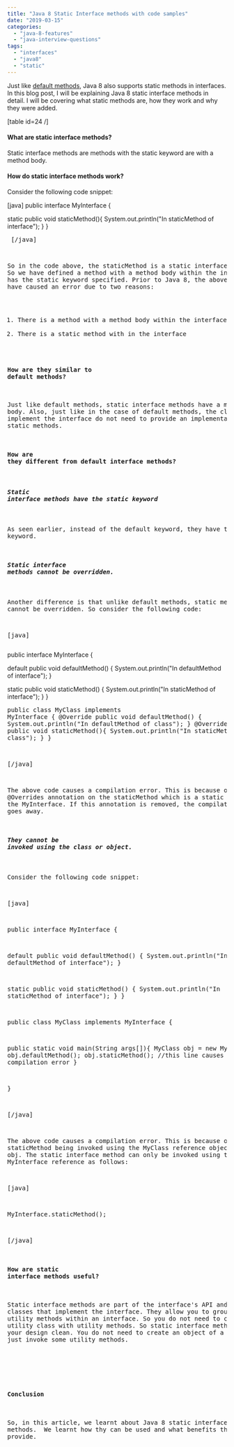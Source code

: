 ```yaml
---
title: "Java 8 Static Interface methods with code samples"
date: "2019-03-15"
categories: 
  - "java-8-features"
  - "java-interview-questions"
tags: 
  - "interfaces"
  - "java8"
  - "static"
---
```


Just like [default methods](https://learnjava.co.in/java-8-default-method-in-interface-explained/), Java 8 also supports static methods in interfaces. In this blog post, I will be explaining Java 8 static interface methods in detail. I will be covering what static methods are, how they work and why they were added.

\[table id=24 /\]

#### What are static interface methods?

Static interface methods are methods with the static keyword are with a method body.

#### How do static interface methods work?

Consider the following code snippet:

\[java\]</pre> public interface MyInterface {

static public void staticMethod(){ System.out.println("In staticMethod of interface"); } } <pre> \[/java\]

So in the code above, the staticMethod is a static interface method.  So we have defined a method with a method body within the interface. It has the static keyword specified. Prior to Java 8, the above code would have caused an error due to two reasons:

1. There is a method with a method body within the interface
2. There is a static method with in the interface

#### How are they similar to default methods?

Just like default methods, static interface methods have a method body. Also, just like in the case of default methods, the classes that implement the interface do not need to provide an implementation for the static methods.

#### How are they different from default interface methods?

##### Static interface methods have the static keyword

As seen earlier, instead of the default keyword, they have the static keyword.

##### Static interface methods cannot be overridden.

Another difference is that unlike default methods, static methods cannot be overridden. So consider the following code:

\[java\]</pre> public interface MyInterface {

default public void defaultMethod() { System.out.println("In defaultMethod of interface"); }

static public void staticMethod() { System.out.println("In staticMethod of interface"); } } <pre>public class MyClass implements MyInterface { @Override public void defaultMethod() { System.out.println("In defaultMethod of class"); } @Override static public void staticMethod(){ System.out.println("In staticMethod of class"); } }

\[/java\]

The above code causes a compilation error. This is because of the @Overrides annotation on the staticMethod which is a static method in the MyInterface. If this annotation is removed, the compilation error goes away.

##### They cannot be invoked using the class or object.

Consider the following code snippet:

\[java\]

public interface MyInterface {

default public void defaultMethod() { System.out.println("In defaultMethod of interface"); }

static public void staticMethod() { System.out.println("In staticMethod of interface"); } }

public class MyClass implements MyInterface {

public static void main(String args\[\]){ MyClass obj = new MyClass(); obj.defaultMethod(); obj.staticMethod(); //this line causes a compilation error }

}

\[/java\]

The above code causes a compilation error. This is because of the staticMethod being invoked using the MyClass reference object i.e. obj. The static interface method can only be invoked using the MyInterface reference as follows:

\[java\]

MyInterface.staticMethod();

\[/java\]

#### How are static interface methods useful?

Static interface methods are part of the interface's API and not the classes that implement the interface. They allow you to group together utility methods within an interface. So you do not need to create a utility class with utility methods. So static interface methods keeps your design clean. You do not need to create an object of a class to just invoke some utility methods.

 

#### Conclusion

So, in this article, we learnt about Java 8 static interface methods.  We learnt how thy can be used and what benefits they provide.
